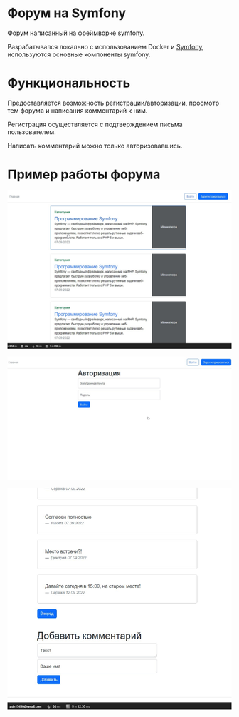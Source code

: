 # Форум на Symfony

Форум написанный на фреймворке symfony.

Разрабатывался локально с использованием Docker и [Symfony](https://symfony.com/), используются основные компоненты symfony.

# Функциональность

Предоставляется возможность регистрации/авторизации, просмотр тем форума и написания комментарий к ним.

Регистрация осуществляется с подтверждением письма пользователем.

Написать комментарий можно только авторизовавшись.

# Пример работы форума

![Картинка 1](https://github.com/MotoLipo/ForumSymfony/raw/main/public/image_readme/image1.jpg)

![Картинка 2](https://github.com/MotoLipo/ForumSymfony/raw/main/public/image_readme/image2.jpg)

![Картинка 3](https://github.com/MotoLipo/ForumSymfony/raw/main/public/image_readme/image3.jpg)